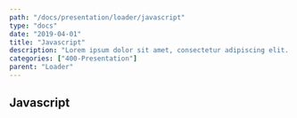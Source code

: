 ```yaml
---
path: "/docs/presentation/loader/javascript"
type: "docs"
date: "2019-04-01"
title: "Javascript"
description: "Lorem ipsum dolor sit amet, consectetur adipiscing elit. Nunc tempus laoreet leo sit amet iaculis."
categories: ["400-Presentation"]
parent: "Loader"
---
```


## Javascript

<demo>
  <demovanilla src="demos/inline/demos/loader/js-spinner">
  </demovanilla>
</demo>

<demo>
  <demovanilla src="demos/inline/demos/loader/js-filler">
  </demovanilla>
</demo>
